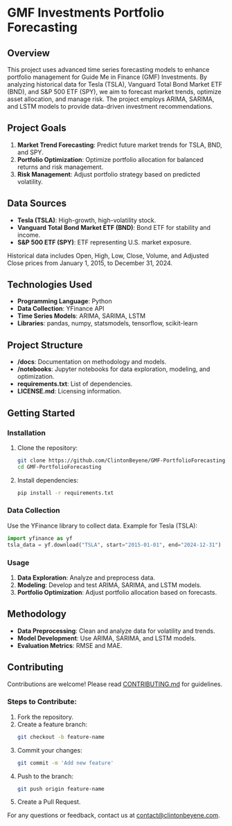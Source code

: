 # GMF Investments Portfolio Forecasting

## Overview
This project uses advanced time series forecasting models to enhance portfolio management for Guide Me in Finance (GMF) Investments. By analyzing historical data for Tesla (TSLA), Vanguard Total Bond Market ETF (BND), and S&P 500 ETF (SPY), we aim to forecast market trends, optimize asset allocation, and manage risk. The project employs ARIMA, SARIMA, and LSTM models to provide data-driven investment recommendations.

## Project Goals
1. **Market Trend Forecasting**: Predict future market trends for TSLA, BND, and SPY.
2. **Portfolio Optimization**: Optimize portfolio allocation for balanced returns and risk management.
3. **Risk Management**: Adjust portfolio strategy based on predicted volatility.

## Data Sources
- **Tesla (TSLA)**: High-growth, high-volatility stock.
- **Vanguard Total Bond Market ETF (BND)**: Bond ETF for stability and income.
- **S&P 500 ETF (SPY)**: ETF representing U.S. market exposure.

Historical data includes Open, High, Low, Close, Volume, and Adjusted Close prices from January 1, 2015, to December 31, 2024.

## Technologies Used
- **Programming Language**: Python
- **Data Collection**: YFinance API
- **Time Series Models**: ARIMA, SARIMA, LSTM
- **Libraries**: pandas, numpy, statsmodels, tensorflow, scikit-learn

## Project Structure
- **/docs**: Documentation on methodology and models.
- **/notebooks**: Jupyter notebooks for data exploration, modeling, and optimization.
- **requirements.txt**: List of dependencies.
- **LICENSE.md**: Licensing information.

## Getting Started

### Installation
1. Clone the repository:
   ```sh
   git clone https://github.com/ClintonBeyene/GMF-PortfolioForecasting.git
   cd GMF-PortfolioForecasting
   ```
2. Install dependencies:
   ```sh
   pip install -r requirements.txt
   ```

### Data Collection
Use the YFinance library to collect data. Example for Tesla (TSLA):
```python
import yfinance as yf
tsla_data = yf.download("TSLA", start="2015-01-01", end="2024-12-31")
```

### Usage
1. **Data Exploration**: Analyze and preprocess data.
2. **Modeling**: Develop and test ARIMA, SARIMA, and LSTM models.
3. **Portfolio Optimization**: Adjust portfolio allocation based on forecasts.

## Methodology
- **Data Preprocessing**: Clean and analyze data for volatility and trends.
- **Model Development**: Use ARIMA, SARIMA, and LSTM models.
- **Evaluation Metrics**: RMSE and MAE.

## Contributing
Contributions are welcome! Please read [CONTRIBUTING.md](CONTRIBUTING.md) for guidelines.

### Steps to Contribute:
1. Fork the repository.
2. Create a feature branch:
   ```sh
   git checkout -b feature-name
   ```
3. Commit your changes:
   ```sh
   git commit -m 'Add new feature'
   ```
4. Push to the branch:
   ```sh
   git push origin feature-name
   ```
5. Create a Pull Request.


For any questions or feedback, contact us at [contact@clintonbeyene.com](mailto:clintonbeyene@gmail.com).
